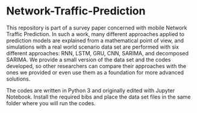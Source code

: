 # Network-Traffic-Prediction

This repository is part of a survey paper concerned with mobile Network Traffic Prediction. In such a work, many different approaches applied
to prediction models are explained from a mathematical point of view, and simulations with a real world scenario data set are performed with six 
different approaches: RNN, LSTM, GRU, CNN, SARIMA, and decomposed SARIMA. We provide a small version of the data set and the codes developed, 
so other researchers can compare their approaches with the ones we provided or even use them as a foundation for more advanced solutions.

The codes are written in Python 3 and originally edited with Jupyter Notebook.
Install the required bibs and place the data set files in the same folder where you will run the codes.

